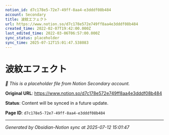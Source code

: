 ```yaml
---
notion_id: d7c178e5-72e7-49ff-8aa4-e3dddf08b484
account: Secondary
title: 波紋エフェクト
url: https://www.notion.so/d7c178e572e749ff8aa4e3dddf08b484
created_time: 2022-02-07T19:42:00.000Z
last_edited_time: 2022-03-06T06:57:00.000Z
sync_status: placeholder
sync_time: 2025-07-12T15:01:47.538083
---
```


# 波紋エフェクト

*🔄 This is a placeholder file from Notion Secondary account.*

**Original URL**: https://www.notion.so/d7c178e572e749ff8aa4e3dddf08b484

**Status**: Content will be synced in a future update.

**Page ID**: `d7c178e5-72e7-49ff-8aa4-e3dddf08b484`

---

*Generated by Obsidian-Notion sync at 2025-07-12 15:01:47*

